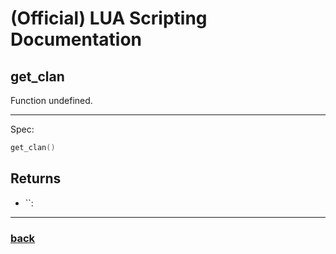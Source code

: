 
# (Official) LUA Scripting Documentation

## get_clan

Function undefined.

___

Spec:

```lua
get_clan()
```

## Returns

- ``: 

___

### [back](../other)
